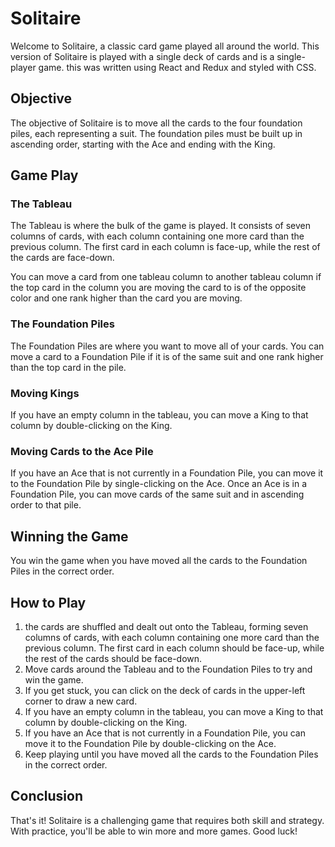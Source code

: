# Solitaire

Welcome to Solitaire, a classic card game played all around the world. This version of Solitaire is played with a single deck of cards and is a single-player game. this was written using React and Redux and styled with CSS. 

## Objective
The objective of Solitaire is to move all the cards to the four foundation piles, each representing a suit. The foundation piles must be built up in ascending order, starting with the Ace and ending with the King.

## Game Play
### The Tableau
The Tableau is where the bulk of the game is played. It consists of seven columns of cards, with each column containing one more card than the previous column. The first card in each column is face-up, while the rest of the cards are face-down.

You can move a card from one tableau column to another tableau column if the top card in the column you are moving the card to is of the opposite color and one rank higher than the card you are moving.

### The Foundation Piles
The Foundation Piles are where you want to move all of your cards. You can move a card to a Foundation Pile if it is of the same suit and one rank higher than the top card in the pile.

### Moving Kings
If you have an empty column in the tableau, you can move a King to that column by double-clicking on the King.

### Moving Cards to the Ace Pile
If you have an Ace that is not currently in a Foundation Pile, you can move it to the Foundation Pile by single-clicking on the Ace. Once an Ace is in a Foundation Pile, you can move cards of the same suit and in ascending order to that pile.

## Winning the Game
You win the game when you have moved all the cards to the Foundation Piles in the correct order.

## How to Play
1. the cards are shuffled and dealt out onto the Tableau, forming seven columns of cards, with each column containing one more card than the previous column. The first card in each column should be face-up, while the rest of the cards should be face-down.
2. Move cards around the Tableau and to the Foundation Piles to try and win the game.
3. If you get stuck, you can click on the deck of cards in the upper-left corner to draw a new card.
4. If you have an empty column in the tableau, you can move a King to that column by double-clicking on the King.
5. If you have an Ace that is not currently in a Foundation Pile, you can move it to the Foundation Pile by double-clicking on the Ace.
6. Keep playing until you have moved all the cards to the Foundation Piles in the correct order.

## Conclusion
That's it! Solitaire is a challenging game that requires both skill and strategy. With practice, you'll be able to win more and more games. Good luck!
